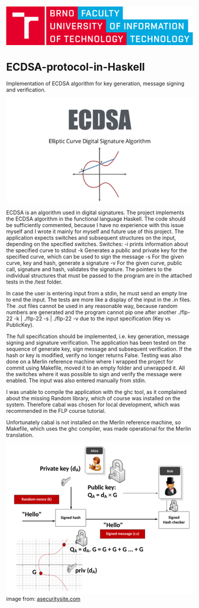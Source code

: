 ![Vut fit logo](doc/vut_fit_logo.png)
# ECDSA-protocol-in-Haskell
Implementation of ECDSA algorithm for key generation, message signing and verification.


![Ecdsa](doc/ecdsa.png)

ECDSA is an algorithm used in digital signatures.
The project implements the ECDSA algorithm in the functional language Haskell. The code should be sufficiently
commented, because I have no experience with this issue myself and I wrote it mainly for myself and future use of this project.
The application expects switches and subsequent structures on the input, depending on the specified switches.
Switches:
    -i prints information about the specified curve to stdout
    -k Generates a public and private key for the specified curve, which can be used to sign the message
    -s For the given curve, key and hash, generate a signature
    -v For the given curve, public call, signature and hash, validates the signature.
The pointers to the individual structures that must be passed to the program are in the attached tests in the /test folder.

In case the user is entering input from a stdin, he must send an empty line to end the input.
The tests are more like a display of the input in the .in files. The .out files cannot be used in any reasonable way,
because random numbers are generated and the program cannot pip one after another ./flp-22 -k | ./flp-22 -s | ./flp-22 -v due to the input specification (Key vs PublicKey).

The full specification should be implemented, i.e. key generation, message signing and signature verification. 
The application has been tested on the sequence of generate key, sign message and subsequent verification. If the hash or key is modified, verify no longer returns False. Testing was also done on a Merlin reference machine where I wrapped the project for commit using Makefile, moved it to an empty folder and unwrapped it. All the switches where it was possible to sign and verify the message were enabled. The input was also entered manually from stdin.

I was unable to compile the application with the ghc tool, as it complained about the missing Random library, which of course was installed on the system. Therefore cabal was chosen for local development, which was recommended in the FLP course tutorial.

Unfortunately cabal is not installed on the Merlin reference machine, so Makefile, which uses the ghc compiler, was made operational for the Merlin translation.


![Ecdsa](doc/ecdsa_principe.png)
image from: [asecuritysite.com](https://asecuritysite.com/ecc/ecdsa)
